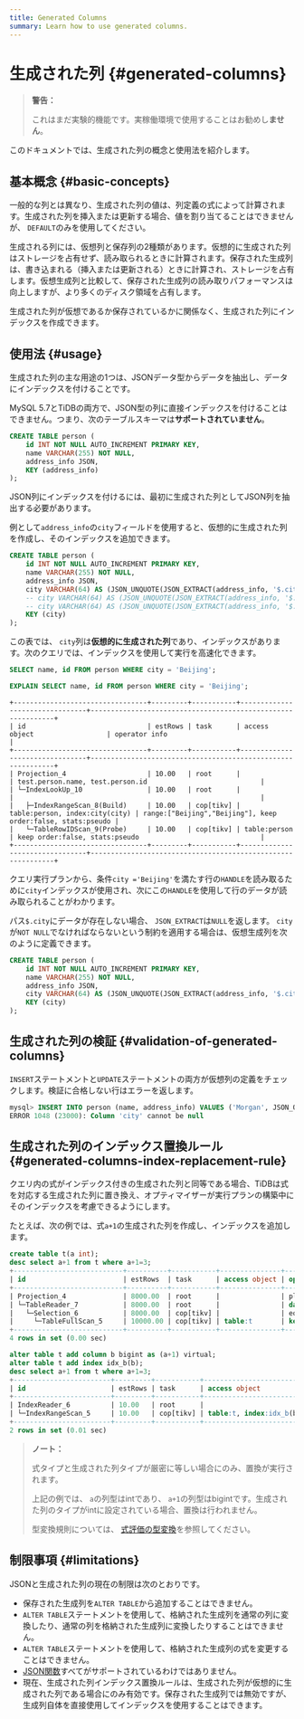 ```yaml
---
title: Generated Columns
summary: Learn how to use generated columns.
---
```


# 生成された列 {#generated-columns}

> **警告：**
>
> これはまだ実験的機能です。実稼働環境で使用することはお勧めし**ません**。

このドキュメントでは、生成された列の概念と使用法を紹介します。

## 基本概念 {#basic-concepts}

一般的な列とは異なり、生成された列の値は、列定義の式によって計算されます。生成された列を挿入または更新する場合、値を割り当てることはできませんが、 `DEFAULT`のみを使用してください。

生成される列には、仮想列と保存列の2種類があります。仮想的に生成された列はストレージを占有せず、読み取られるときに計算されます。保存された生成列は、書き込まれる（挿入または更新される）ときに計算され、ストレージを占有します。仮想生成列と比較して、保存された生成列の読み取りパフォーマンスは向上しますが、より多くのディスク領域を占有します。

生成された列が仮想であるか保存されているかに関係なく、生成された列にインデックスを作成できます。

## 使用法 {#usage}

生成された列の主な用途の1つは、JSONデータ型からデータを抽出し、データにインデックスを付けることです。

MySQL 5.7とTiDBの両方で、JSON型の列に直接インデックスを付けることはできません。つまり、次のテーブルスキーマは**サポートされていません**。


```sql
CREATE TABLE person (
    id INT NOT NULL AUTO_INCREMENT PRIMARY KEY,
    name VARCHAR(255) NOT NULL,
    address_info JSON,
    KEY (address_info)
);
```

JSON列にインデックスを付けるには、最初に生成された列としてJSON列を抽出する必要があります。

例として`address_info`の`city`フィールドを使用すると、仮想的に生成された列を作成し、そのインデックスを追加できます。


```sql
CREATE TABLE person (
    id INT NOT NULL AUTO_INCREMENT PRIMARY KEY,
    name VARCHAR(255) NOT NULL,
    address_info JSON,
    city VARCHAR(64) AS (JSON_UNQUOTE(JSON_EXTRACT(address_info, '$.city'))), -- virtual generated column
    -- city VARCHAR(64) AS (JSON_UNQUOTE(JSON_EXTRACT(address_info, '$.city'))) VIRTUAL, -- virtual generated column
    -- city VARCHAR(64) AS (JSON_UNQUOTE(JSON_EXTRACT(address_info, '$.city'))) STORED, -- stored generated column
    KEY (city)
);
```

この表では、 `city`列は**仮想的に生成された列**であり、インデックスがあります。次のクエリでは、インデックスを使用して実行を高速化できます。


```sql
SELECT name, id FROM person WHERE city = 'Beijing';
```


```sql
EXPLAIN SELECT name, id FROM person WHERE city = 'Beijing';
```

```
+---------------------------------+---------+-----------+--------------------------------+-------------------------------------------------------------+
| id                              | estRows | task      | access object                  | operator info                                               |
+---------------------------------+---------+-----------+--------------------------------+-------------------------------------------------------------+
| Projection_4                    | 10.00   | root      |                                | test.person.name, test.person.id                            |
| └─IndexLookUp_10                | 10.00   | root      |                                |                                                             |
|   ├─IndexRangeScan_8(Build)     | 10.00   | cop[tikv] | table:person, index:city(city) | range:["Beijing","Beijing"], keep order:false, stats:pseudo |
|   └─TableRowIDScan_9(Probe)     | 10.00   | cop[tikv] | table:person                   | keep order:false, stats:pseudo                              |
+---------------------------------+---------+-----------+--------------------------------+-------------------------------------------------------------+
```

クエリ実行プランから、条件`city ='Beijing'`を満たす行の`HANDLE`を読み取るために`city`インデックスが使用され、次にこの`HANDLE`を使用して行のデータが読み取られることがわかります。

パス`$.city`にデータが存在しない場合、 `JSON_EXTRACT`は`NULL`を返します。 `city`が`NOT NULL`でなければならないという制約を適用する場合は、仮想生成列を次のように定義できます。


```sql
CREATE TABLE person (
    id INT NOT NULL AUTO_INCREMENT PRIMARY KEY,
    name VARCHAR(255) NOT NULL,
    address_info JSON,
    city VARCHAR(64) AS (JSON_UNQUOTE(JSON_EXTRACT(address_info, '$.city'))) NOT NULL,
    KEY (city)
);
```

## 生成された列の検証 {#validation-of-generated-columns}

`INSERT`ステートメントと`UPDATE`ステートメントの両方が仮想列の定義をチェックします。検証に合格しない行はエラーを返します。


```sql
mysql> INSERT INTO person (name, address_info) VALUES ('Morgan', JSON_OBJECT('Country', 'Canada'));
ERROR 1048 (23000): Column 'city' cannot be null
```

## 生成された列のインデックス置換ルール {#generated-columns-index-replacement-rule}

クエリ内の式がインデックス付きの生成された列と同等である場合、TiDBは式を対応する生成された列に置き換え、オプティマイザーが実行プランの構築中にそのインデックスを考慮できるようにします。

たとえば、次の例では、式`a+1`の生成された列を作成し、インデックスを追加します。

```sql
create table t(a int);
desc select a+1 from t where a+1=3;
+---------------------------+----------+-----------+---------------+--------------------------------+
| id                        | estRows  | task      | access object | operator info                  |
+---------------------------+----------+-----------+---------------+--------------------------------+
| Projection_4              | 8000.00  | root      |               | plus(test.t.a, 1)->Column#3    |
| └─TableReader_7           | 8000.00  | root      |               | data:Selection_6               |
|   └─Selection_6           | 8000.00  | cop[tikv] |               | eq(plus(test.t.a, 1), 3)       |
|     └─TableFullScan_5     | 10000.00 | cop[tikv] | table:t       | keep order:false, stats:pseudo |
+---------------------------+----------+-----------+---------------+--------------------------------+
4 rows in set (0.00 sec)

alter table t add column b bigint as (a+1) virtual;
alter table t add index idx_b(b);
desc select a+1 from t where a+1=3;
+------------------------+---------+-----------+-------------------------+---------------------------------------------+
| id                     | estRows | task      | access object           | operator info                               |
+------------------------+---------+-----------+-------------------------+---------------------------------------------+
| IndexReader_6          | 10.00   | root      |                         | index:IndexRangeScan_5                      |
| └─IndexRangeScan_5     | 10.00   | cop[tikv] | table:t, index:idx_b(b) | range:[3,3], keep order:false, stats:pseudo |
+------------------------+---------+-----------+-------------------------+---------------------------------------------+
2 rows in set (0.01 sec)
```

> **ノート：**
>
> 式タイプと生成された列タイプが厳密に等しい場合にのみ、置換が実行されます。
>
> 上記の例では、 `a`の列型はintであり、 `a+1`の列型はbigintです。生成された列のタイプがintに設定されている場合、置換は行われません。
>
> 型変換規則については、 [式評価の型変換](/functions-and-operators/type-conversion-in-expression-evaluation.md)を参照してください。

## 制限事項 {#limitations}

JSONと生成された列の現在の制限は次のとおりです。

-   保存された生成列を`ALTER TABLE`から追加することはできません。
-   `ALTER TABLE`ステートメントを使用して、格納された生成列を通常の列に変換したり、通常の列を格納された生成列に変換したりすることはできません。
-   `ALTER TABLE`ステートメントを使用して、格納された生成列の式を変更することはできません。
-   [JSON関数](/functions-and-operators/json-functions.md)すべてがサポートされているわけではありません。
-   現在、生成された列インデックス置換ルールは、生成された列が仮想的に生成された列である場合にのみ有効です。保存された生成列では無効ですが、生成列自体を直接使用してインデックスを使用することはできます。
